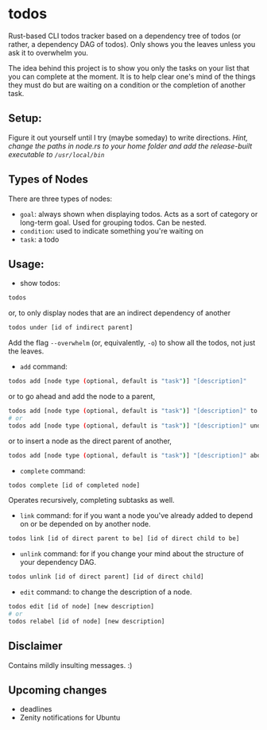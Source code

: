 # todos

Rust-based CLI todos tracker based on a dependency tree of todos (or rather, a dependency DAG of todos). Only shows you the leaves unless you ask it to overwhelm you.

The idea behind this project is to show you only the tasks on your list that you can complete at the moment. It is to help clear one's mind of the things they must do but are waiting on a condition or the completion of another task.

## Setup:
Figure it out yourself until I try (maybe someday) to write directions. *Hint, change the paths in node.rs to your home folder and add the release-built executable to `/usr/local/bin`*

## Types of Nodes

There are three types of nodes:

- `goal`: always shown when displaying todos. Acts as a sort of category or long-term goal. Used for grouping todos. Can be nested.
- `condition`: used to indicate something you're waiting on
- `task`: a todo

## Usage:

- show todos:
```bash
todos
```
or, to only display nodes that are an indirect dependency of another
```bash
todos under [id of indirect parent]
```
Add the flag `--overwhelm` (or, equivalently, `-o`) to show all the todos, not just the leaves.
- `add` command:
```bash
todos add [node type (optional, default is "task")] "[description]"
```
or to go ahead and add the node to a parent,
```bash
todos add [node type (optional, default is "task")] "[description]" to [id of direct parent to be]
# or
todos add [node type (optional, default is "task")] "[description]" under [id of direct parent to be]
```

or to insert a node as the direct parent of another,
```bash
todos add [node type (optional, default is "task")] "[description]" above [id of direct child to be]
```
- `complete` command:
```bash
todos complete [id of completed node]
```
Operates recursively, completing subtasks as well.
- `link` command: for if you want a node you've already added to depend on or be depended on by another node.
```bash
todos link [id of direct parent to be] [id of direct child to be]
```
- `unlink` command: for if you change your mind about the structure of your dependency DAG.
```bash
todos unlink [id of direct parent] [id of direct child]
```

- `edit` command: to change the description of a node.
```bash
todos edit [id of node] [new description]
# or 
todos relabel [id of node] [new description]
```

## Disclaimer

Contains mildly insulting messages. :)

## Upcoming changes
- deadlines
- Zenity notifications for Ubuntu
